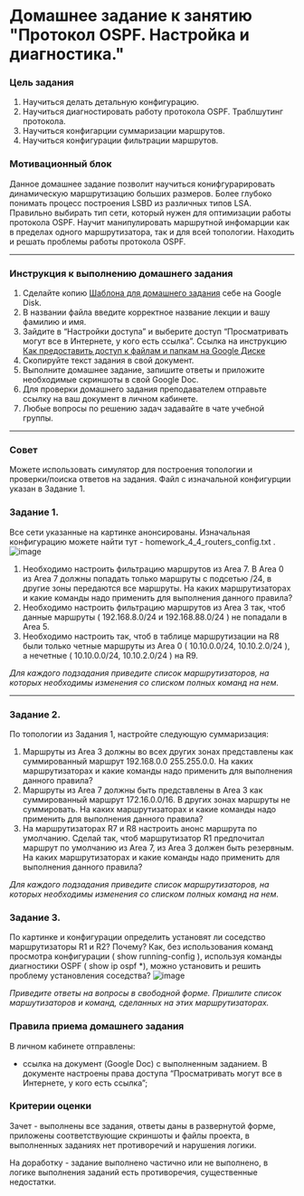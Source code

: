 # Домашнее задание к занятию "Протокол OSPF. Настройка и диагностика."

### Цель задания

1) Научиться делать детальную конфигурацию.
2) Научиться диагностировать работу протокола OSPF. Траблшутинг протокола.
3) Научиться конфигарции суммаризации маршрутов.
4) Научиться конфигурации фильтрации маршрутов.
### Мотивационный блок

Данное домашнее задание позволит научиться конифгурарировать динамическую маршрутизацию больших размеров. Более глубоко понимать процесс построения LSBD из различных типов LSA. Правильно выбирать тип сети, который нужен для оптимизации работы протокола OSPF. Научит манипулировать маршрутной инфомарции как в пределах одного маршрутизатора, так и для всей топологии.
Находить и решать проблемы работы протокола OSPF.  

------

### Инструкция к выполнению домашнего задания

1. Сделайте копию [Шаблона для домашнего задания](https://docs.google.com/document/d/1youKpKm_JrC0UzDyUslIZW2E2bIv5OVlm_TQDvH5Pvs/edit) себе на Google Disk.
2. В названии файла введите корректное название лекции и вашу фамилию и имя.
3. Зайдите в “Настройки доступа” и выберите доступ “Просматривать могут все в Интернете, у кого есть ссылка”.
 Ссылка на инструкцию [Как предоставить доступ к файлам и папкам на Google Диске](https://support.google.com/docs/answer/2494822?hl=ru&co=GENIE.Platform%3DDesktop)
5. Скопируйте текст задания в свой документ.
6. Выполните домашнее задание, запишите ответы и приложите необходимые скриншоты в свой Google Doc.
7. Для проверки домашнего задания преподавателем отправьте ссылку на ваш документ в личном кабинете.
8. Любые вопросы по решению задач задавайте в чате учебной группы.


---

### Совет
Можете использовать симулятор для построения топологии и проверки/поиска ответов на задания. Файл с изначальной конфигурции указан в Задание 1.


### Задание 1. 
Все сети указанные на картинке анонсированы. Изначальная конфигурацию можете найти тут - homework_4_4_routers_config.txt .
![image](https://user-images.githubusercontent.com/51816695/152638985-10f698b0-abea-43fd-9a7f-22d5b7e128ff.png)
1) Необходимо настроить фильтрацию маршрутов из Area 7. В Area 0 из Area 7 должны попадать только маршруты с подсетью /24, в другие зоны передаются все маршруты. На каких маршрутизаторах и какие команды надо применить для выполнения данного правила?
2) Необходимо настроить фильтрацию маршрутов из Area 3 так, чтоб данные маршруты ( 192.168.8.0/24 и 192.168.88.0/24 ) не попадали в Area 5.
3) Необходимо настроить так, чтоб в таблице маршрутизации на R8 были только четные маршруты из Area 0 ( 10.10.0.0/24, 10.10.2.0/24 ), а нечетные ( 10.10.0.0/24, 10.10.2.0/24 ) на R9. 

*Для каждого подзадания приведите список маршрутизаторов, на которых необходимы изменения со списком полных команд на нем.*


---

### Задание 2. 

По топологии из Задания 1, настройте следующую суммаризация:
1) Маршруты из Area 3 должны во всех других зонах представлены как суммированный маршрут 192.168.0.0 255.255.0.0. На каких маршрутизаторах и какие команды надо применить для выполнения данного правила?
2) Маршруты из Area 7 должны быть представлены в Area 3 как суммированный маршрут 172.16.0.0/16. В других зонах маршруты не суммировать. На каких маршрутизаторах и какие команды надо применить для выполнения данного правила?
3) На маршрутизаторах R7 и R8 настроить анонс маршрута по умолчанию. Сделай так, чтоб маршрутизатор R1 предпочитал маршрут по умолчанию из Area 7, из Area 3 должен быть резервным. На каких маршрутизаторах и какие команды надо применить для выполнения данного правила?

*Для каждого подзадания приведите список маршрутизаторов, на которых необходимы изменения со списком полных команд на нем.*

### Задание 3. 

По картинке и конфигурации определить установят ли соседство маршрутизаторы R1 и R2? Почему? Как, без использования команд просмотра конфигурации ( show running-config ), используя команды диагностики OSPF ( show ip ospf *), можно установить и решить проблему установления соседства?
![image](https://user-images.githubusercontent.com/51816695/152536159-c70fba09-053c-4b2d-9049-2e06be1ad0ac.png)

*Приведите ответы на вопросы в свободной форме. Пришлите список маршутизаторов и команд, сделанных на этих маршрутизаторах.*







### Правила приема домашнего задания

В личном кабинете отправлены:

- ссылка на документ (Google Doc) с выполненным заданием. В документе настроены права доступа “Просматривать могут все в Интернете, у кого есть ссылка”;

### Критерии оценки

Зачет - выполнены все задания, ответы даны в развернутой форме, приложены соответствующие скриншоты и файлы проекта, в выполненных заданиях нет противоречий и нарушения логики.

На доработку - задание выполнено частично или не выполнено, в логике выполнения заданий есть противоречия, существенные недостатки.
